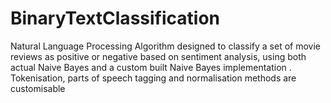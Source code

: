 # BinaryTextClassification
Natural Language Processing Algorithm designed to classify a set of movie reviews as positive or negative based on sentiment analysis, using both actual Naive Bayes and a custom built Naive Bayes implementation . Tokenisation, parts of speech tagging and normalisation methods are customisable
